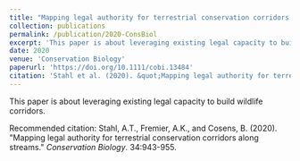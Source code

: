 ```yaml
---
title: "Mapping legal authority for terrestrial conservation corridors along streams"
collection: publications
permalink: /publication/2020-ConsBiol
excerpt: 'This paper is about leveraging existing legal capacity to build wildlife corridors.'
date: 2020
venue: 'Conservation Biology'
paperurl: 'https://doi.org/10.1111/cobi.13484'
citation: 'Stahl et al. (2020). &quot;Mapping legal authority for terrestrial conservation corridors along streams.&quot; <i>Conservation Biology</i>. 34:943-955.'
---
```

This paper is about leveraging existing legal capacity to build wildlife corridors.

Recommended citation: Stahl, A.T., Fremier, A.K., and Cosens, B. (2020). "Mapping legal authority for terrestrial conservation corridors along streams." <i>Conservation Biology</i>. 34:943-955.

